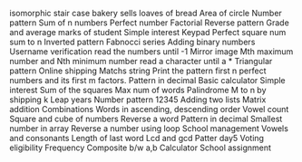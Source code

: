 isomorphic
stair case
bakery sells loaves of bread
Area of circle
Number pattern
Sum of n numbers
Perfect number
Factorial
Reverse pattern
Grade and average marks of student
Simple interest
Keypad
Perfect square num sum to n
Inverted pattern
Fabnocci series
Adding binary numbers
Username verification 
read the numbers until -1
Mirror image 
Mth maximum number and Nth minimum number
read a character until a * 
Triangular pattern 
Online shipping
Matchs string
Print the pattern
first n perfect numbers and its first m factors.
Pattern in decimal
Basic calculator 
Simple interest
Sum of the squares
Max num of words
Palindrome
M to n by shipping k
Leap years
Number pattern 12345
Adding two lists
Matrix addition
Combinations
Words in ascending, descending order
Vowel count
Square and cube of numbers
Reverse a word
Pattern in decimal
Smallest number in array
Reverse a number using loop
School management 
Vowels and consonants 
Length of last word
Lcd and gcd
Patter day5
Voting eligibility 
Frequency
Composite b/w a,b
Calculator 
School assignment
